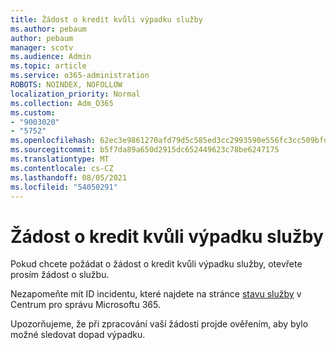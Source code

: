 ```yaml
---
title: Žádost o kredit kvůli výpadku služby
ms.author: pebaum
author: pebaum
manager: scotv
ms.audience: Admin
ms.topic: article
ms.service: o365-administration
ROBOTS: NOINDEX, NOFOLLOW
localization_priority: Normal
ms.collection: Adm_O365
ms.custom:
- "9003020"
- "5752"
ms.openlocfilehash: 62ec3e9861270afd79d5c585ed3cc2993590e556fc3cc509bfda3e5d28850f0c
ms.sourcegitcommit: b5f7da89a650d2915dc652449623c78be6247175
ms.translationtype: MT
ms.contentlocale: cs-CZ
ms.lasthandoff: 08/05/2021
ms.locfileid: "54050291"
---
```

# <a name="credit-request-due-to-a-service-outage"></a>Žádost o kredit kvůli výpadku služby

Pokud chcete požádat o žádost o kredit kvůli výpadku služby, otevřete prosím žádost o službu.

Nezapomeňte mít ID incidentu, které najdete na stránce [stavu služby](https://docs.microsoft.com/office365/enterprise/view-service-health) v Centrum pro správu Microsoftu 365.

Upozorňujeme, že při zpracování vaší žádosti projde ověřením, aby bylo možné sledovat dopad výpadku.
